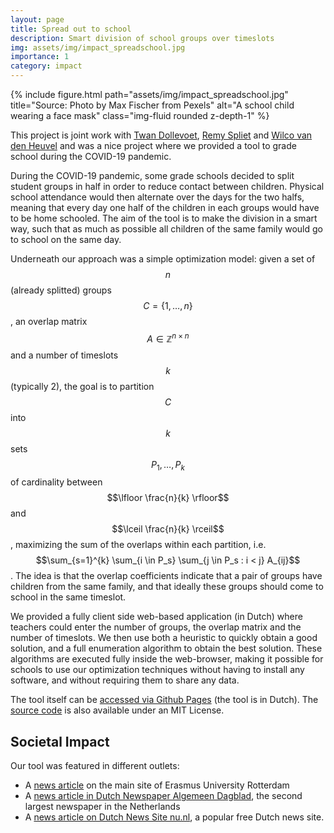 ```yaml
---
layout: page
title: Spread out to school
description: Smart division of school groups over timeslots
img: assets/img/impact_spreadschool.jpg
importance: 1
category: impact
---
```


<div class="row">
    <div class="col-sm mt-3 mt-md-0">
        {% include figure.html path="assets/img/impact_spreadschool.jpg" title="Source: Photo by Max Fischer from Pexels" alt="A school child wearing a face mask" class="img-fluid rounded z-depth-1" %}
    </div>
</div>


This project is joint work with [Twan Dollevoet](https://www.erim.eur.nl/people/twan-dollevoet/),
[Remy Spliet](https://www.erim.eur.nl/people/remy-spliet/)
and [Wilco van den Heuvel](https://www.erim.eur.nl/people/wilco-van-den-heuvel/)
 and was a nice project where we provided a tool to grade school during the COVID-19 pandemic.

During the COVID-19 pandemic, some grade schools decided to split student groups in half in order
to reduce contact between children. Physical school attendance would then alternate over the
days for the two halfs, meaning that every day one half of the children in each groups would
have to be home schooled. The aim of the tool is to make the division in a smart way, such
that as much as possible all children of the same family would go to school on the same day.

Underneath our approach was a simple optimization model:
given a set of $$n$$ (already splitted) groups $$C = \{1, \dots, n\}$$,
an overlap matrix $$A \in \mathbb{Z}^{n \times n}$$ and a number of timeslots $$k$$ (typically 2),
the goal is to partition $$C$$ into $$k$$ sets $$P_1, \dots, P_k$$ of cardinality between
$$\lfloor \frac{n}{k} \rfloor$$ and $$\lceil \frac{n}{k} \rceil$$,
maximizing the sum of the overlaps within each partition,
i.e. $$\sum_{s=1}^{k} \sum_{i \in P_s} \sum_{j \in P_s : i < j} A_{ij}$$.
The idea is that the overlap coefficients indicate that a pair of groups have children from the same
family, and that ideally these groups should come to school in the same timeslot.

We provided a fully client side web-based application (in Dutch) where teachers could enter
the number of groups, the overlap matrix and the number of timeslots. We then use both
a heuristic to quickly obtain a good solution, and a full enumeration algorithm to obtain
the best solution. These algorithms are executed fully inside the web-browser,
making it possible for schools to use our optimization techniques without having to
install any software, and without requiring them to share any data.

The tool itself can be [accessed via Github Pages](https://econometricinstitute.github.io/VerspreidNaarSchool/)
(the tool is in Dutch). The [source code](https://github.com/EconometricInstitute/VerspreidNaarSchool)
is also available under an MIT License. 

## Societal Impact

Our tool was featured in different outlets:

* A [news article](https://www.eur.nl/en/news/spread-out-school-tool-helps-primary-schools-and-parents-corona-proof-lesson-scheme) on the main site of Erasmus University Rotterdam
* A [news article in Dutch Newspaper Algemeen Dagblad](https://www.ad.nl/rotterdam/praktisch-en-coronaproof-lesrooster-met-slimmigheidje-rotterdamse-econometristen~a60ac96e/), the second largest newspaper in the Netherlands
* A [news article on Dutch News Site nu.nl](https://www.nu.nl/rotterdam/6116500/coronaproof-rooster-op-scholen-rotterdam-door-hulp-econometristen.html), a popular free Dutch news site.